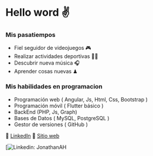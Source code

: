 # Hello word ✌

### Mis pasatiempos
  - Fiel seguidor de videojuegos 🎮
  - Realizar actividades deportivas 🏋️‍♂️
  - Descubrir nueva música  🎧
  - Aprender cosas nuevas ♟
    
 ### Mis habilidades en programacion
  - Programación web ( Angular, Js, Html, Css, Bootstrap )
  - Programación móvil  ( Flutter básico )
  - BackEnd (PHP, Js, Graph)
  - Bases de Datos ( MySQL, PostgreSQL )
  - Gestor de versiones ( GitHub )


 🏅 [LinkedIn](https://www.linkedin.com/in/jonathanartetahuerta/)   👀 [Sitio web](https://perfilangular.web.app/inicio)

[![Linkedin: JonathanAH](https://www.linkedin.com/in/jonathanartetahuerta/)
